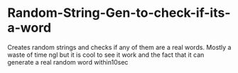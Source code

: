 # Random-String-Gen-to-check-if-its-a-word
Creates random strings and checks if any of them are a real words. Mostly a waste of time ngl but it is cool to see it work and the fact that it can generate a real random word within10sec
